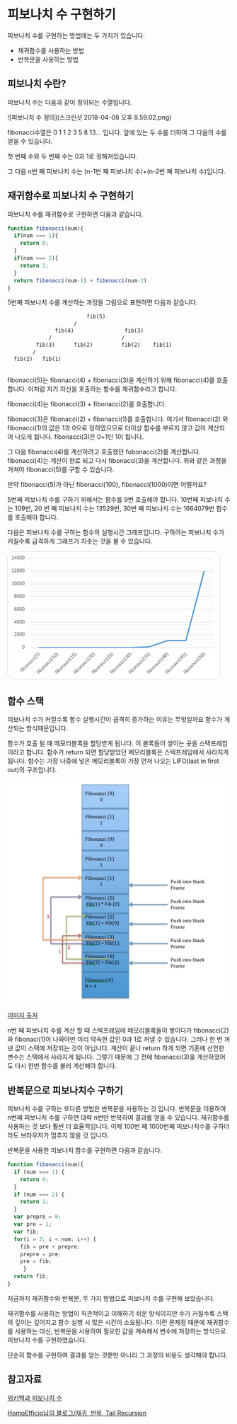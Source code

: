 # 피보나치 수 구현하기 

피보나치 수를 구현하는 방법에는 두 가지가 있습니다. 

- 재귀함수를 사용하는 방법 
- 반복문을 사용하는 방법


## 피보나치 수란?

피보나치 수는 다음과 같이 정의되는 수열입니다. 

![피보나치 수 정의](스크린샷 2018-04-08 오후 8.59.02.png)

fibonacci수열은 0 1 1 2 3 5 8 13... 입니다.
앞에 있는 두 수를 더하여 그 다음의 수를 얻을 수 있습니다. 

첫 번째 수와 두 번째 수는 0과 1로 정해져있습니다. 

그 다음 n번 째 피보나치 수는 (n-1번 째 피보나치 수)+(n-2번 째 피보나치 수)입니다. 

## 재귀함수로 피보나치 수 구현하기 

피보나치 수를 재귀함수로 구현하면 다음과 같습니다. 

```js
function fibonacci(num){
  if(num === 1){
    return 0;
  }
  if(num === 2){
    return 1;
  }
  return fibonacci(num-1) + fibonacci(num-2)
}

```
5번째 피보나치 수를 계산하는 과정을 그림으로 표현하면 다음과 같습니다. 

```
                         fib(5)   
                     /                  
               fib(4)                fib(3)   
             /                      /     
         fib(3)      fib(2)         fib(2)    fib(1)
        /                              
  fib(2)   fib(1)                
    
```

fibonacci(5)는 fibonacci(4) + fibonacci(3)을 계산하기 위해 fibonacci(4)를 호출합니다. 
이처럼 자기 자신을 호출하는 함수를 재귀함수라고 합니다. 

fibonacci(4)는 fibonacci(3) + fibonacci(2)를 호출합니다.

fibonacci(3)은 fibonacci(2) + fibonacci(1)를 호출합니다. 
여기서 fibonacci(2) 와 fibonacci(1)의 값은 1과 0으로 정하였으므로 더이상 함수를 부르지 않고 값이 계산되어 나오게 됩니다. 
fibonacci(3)은 0+1인 1이 됩니다.

그 다음 fibonacci(4)를 계산하려고 호출했던 fobonacci(2)를 계산합니다. 
fibonacci(4)는 계산이 완료 되고 다시 fibonacci(3)을 계산합니다.
위와 같은 과정을 거쳐야 fibonacci(5)를 구할 수 있습니다.  

만약 fibonacci(5)가 아닌 fibonacci(100), fibonacci(1000)이면 어떨까요? 

5번째 피보나치 수를 구하기 위해서는 함수를 9번 호출해야 합니다. 10번째 피보나치 수는 109번, 20 번 째 피보나치 수는 13529번, 30번 째 피보나치 수는 1664079번 함수를 호출해야 합니다. 

다음은 피보나치 수를 구하는 함수의 실행시간 그래프입니다. 
구하려는 피보나치 수가 커질수록 급격하게 그래프가 치솟는 것을 볼 수 있습니다. 

![실행시간](fibonaccitime.png)

## 함수 스택 

피보나치 수가 커질수록 함수 실행시간이 급격히 증가하는 이유는 무엇일까요
함수가 계산되는 방식때문입니다. 

함수가 호출 될 때 메모리블록을 할당받게 됩니다. 이 블록들이 쌓이는 곳을 스택프레임이라고 합니다. 
함수가 return 되면 할당받았던 메모리블록은 스텍프레임에서 사라지게 됩니다. 함수는 가장 나중에 넣은 메모리블록이 가장 먼저 나오는 LIFO(last in first out)의 구조입니다.  


![stack](Call-stack-of-Fibonacci.jpg)

[이미지 출처](http://knowledge-cess.com/recursion-vs-iteration-an-analysis-fibonacci-and-factorial/)


n번 째 피보나치 수를 계산 할 때 스텍프레임에 메모리블록들이 쌓이다가 fibonacci(2)와 fibonaci(1)이 나와야만 미리 약속한 값인 0과 1로 꺼낼 수 있습니다. 
그러나 한 번 꺼낸 값이 스택에 저장되는 것이 아닙니다. 계산이 끝나 return 하게 되면 기존에 선언한 변수는 스택에서 사라지게 됩니다. 그렇기 때문에 그 전에 fibonacci(3)을 계산하였어도 다시 한번 함수를 불러 계산해야 합니다. 

## 반복문으로 피보나치수 구하기 
피보나치 수를 구하는 또다른 방법은 반복문을 사용하는 것 입니다. 
반복문을 이용하여 n번째 피보나치 수를 구하면 대략 n번만 반복하여 결과를 얻을 수 있습니다. 
재귀함수를 사용하는 것 보다 훨씬 더 효율적입니다.
이제 100번 째 1000번째 피보나치수를 구하더라도 브라우저가 멈추지 않을 것 입니다. 

반복문을 사용한 피보나치 함수를 구현하면 다음과 같습니다.

```js
function fibonacci(num){
  if (num === 1) {
    return 0;
  }
  if (num === 2) {
    return 1;
  }
  var prepre = 0;
  var pre = 1;
  var fib;
  for(i = 2; i < num; i++) {
    fib = pre + prepre;
    prepre = pre;
    pre = fib;
     }
  return fib;
}

```
지금까지 재귀함수와 반복문, 두 가지 방법으로 피보나치 수를 구현해 보았습니다. 

재귀함수를 사용하는 방법이 직관적이고 이해하기 쉬운 방식이지만 수가 커질수록 스택의 깊이는 깊어지고 함수 실행 시 많은 시간이 소요됩니다.
이런 문제점 때문에 재귀함수를 사용하는 대신, 반복문을 사용하여 필요한 값을 계속해서 변수에 저장하는 방식으로 피보나치 수를 구현하였습니다. 

단순히 함수를 구현하여 결과를 얻는 것뿐만 아니라 그 과정의 비용도 생각해야 합니다. 


## 참고자료 

[위키백과 피보나치 수](https://ko.wikipedia.org/wiki/%ED%94%BC%EB%B3%B4%EB%82%98%EC%B9%98_%EC%88%98)

[HomoEfficio님의 블로그/재귀, 반복, Tail Recursion](https://homoefficio.github.io/2015/07/27/%EC%9E%AC%EA%B7%80-%EB%B0%98%EB%B3%B5-Tail-Recursion/)